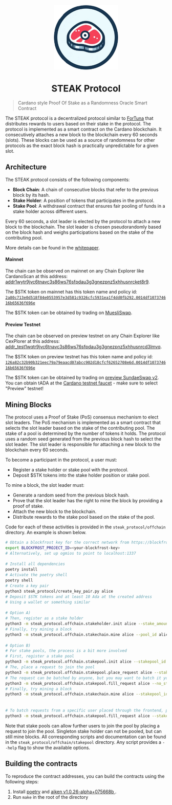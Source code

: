 <div align="center">
  <a href="https://github.com/STEAKProtocol/STEAKProtocol">
    <img src="https://raw.githubusercontent.com/STEAKProtocol/STEAKProtocol/main/logo.png" width="200" />
  </a>
  <h1> STEAK Protocol </h1>
</div>  

> Cardano style Proof Of Stake as a Randomness Oracle Smart Contract

The STEAK protocol is a decentralized protocol similar to [ForTuna](https://github.com/cardano-miners/fortuna) that 
distributes rewards to users based on their stake in the protocol.
The protocol is implemented as a smart contract on the Cardano blockchain.
It consecutively attaches a new block to the blockchain every 60 seconds (slots).
These blocks can be used as a source of randomness for other protocols as the exact
block hash is practically unpredictable for a given slot.

## Architecture

The STEAK protocol consists of the following components:
- **Block Chain**: A chain of consecutive blocks that refer to the previous block by its hash.
- **Stake Holder**: A position of tokens that participates in the protocol.
- **Stake Pool**: A withdrawal contract that ensures fair pooling of funds in a stake holder across different users.

Every 60 seconds, a slot leader is elected by the protocol to attach a new block to the blockchain.
The slot leader is chosen pseudorandomly based on the block hash and weighs participations based on the stake of the contributing pool.

More details can be found in the [whitepaper](https://steakprotocol.com/assets/whitepaper-DoFg2EoT.pdf).

#### Mainnet

The chain can be observed on mainnet on any Chain Explorer like CardanoScan at this address: [addr1wytr9jvc6tnavc3s86ws76sfpdau3g3gnezpnz5xhhusnrcket8r9](https://cardanoscan.io/address/addr1wytr9jvc6tnavc3s86ws76sfpdau3g3gnezpnz5xhhusnrcket8r9).

The $STK token on mainnet has this token name and policy id: [`2a80c713e0d518f84e0553957e3d581c9326cfc5931ea1f4dd0fb292.0014df107374616b65636f696e`](https://cardanoscan.io/token/2a80c713e0d518f84e0553957e3d581c9326cfc5931ea1f4dd0fb2920014df107374616b65636f696e)

The $STK token can be obtained by trading on [MuesliSwap](https://muesliswap.com/swap/expert?base=.&quote=2a80c713e0d518f84e0553957e3d581c9326cfc5931ea1f4dd0fb292.0014df107374616b65636f696e&t=trading).

#### Preview Testnet

The chain can be observed on preview testnet on any Chain Explorer like CexPlorer at this address: [addr_test1wqtr9jvc6tnavc3s86ws76sfpdau3g3gnezpnz5xhhusnrcd3lmvq](https://preview.cexplorer.io/address/addr_test1wqtr9jvc6tnavc3s86ws76sfpdau3g3gnezpnz5xhhusnrcd3lmvq/tx#data).

The $STK token on preview testnet has this token name and policy id: [`126a82c32b90b321eec79a79eaacd07abcc902d18cfcf62652708e6d.0014df107374616b65636f696e`](https://preview.cexplorer.io/asset/asset17xpvsxzxvdw4rraeyj4jk3p0gcm9vdetdrh0fa)

The $STK token can be obtained by trading on [preview SundaeSwap v2](https://v2.preview.sundaeswap.finance/).
You can obtain tADA at the [Cardano testnet faucet](https://docs.cardano.org/cardano-testnets/tools/faucet/) - make sure to select "Preview" testnet!

## Mining Blocks

The protocol uses a Proof of Stake (PoS) consensus mechanism to elect slot leaders.
The PoS mechanism is implemented as a smart contract that selects the slot leader based on the stake of the contributing pool.
The stake of a pool is determined by the number of tokens it holds.
The protocol uses a random seed generated from the previous block hash to select the slot leader.
The slot leader is responsible for attaching a new block to the blockchain every 60 seconds.

To become a participant in the protocol, a user must:
- Register a stake holder or stake pool with the protocol.
- Deposit $STK tokens into the stake holder position or stake pool.

To mine a block, the slot leader must:
- Generate a random seed from the previous block hash.
- Prove that the slot leader has the right to mine the block by providing a proof of stake.
- Attach the new block to the blockchain.
- Distribute rewards to the stake pool based on the stake of the pool.

Code for each of these activities is provided in the `steak_protocol/offchain` directory.
An example is shown below.

```bash
# Obtain a blockfrost key for the correct network from https://blockfrost.io/
export BLOCKFROST_PROJECT_ID=<your-blockfrost-key>
# Alternatively, set up ogmios to point to localhost:1337

# Install all dependencies
poetry install
# Activate the poetry shell
poetry shell
# Create a key pair
python3 steak_protocol/create_key_pair.py alice
# Deposit $STK tokens and at least 10 Ada at the created address
# Using a wallet or something similar

# Option A)
# Then, register as a stake holder
python3 -m steak_protocol.offchain.stakeholder.init alice --stake_amount 1000 --stakeholder_id alice
# Finally, try mining a block
python3 -m steak_protocol.offchain.stakechain.mine alice --pool_id alice

# Option B)
# For stake pools, the process is a bit more involved
# First, register a stake pool
python3 -m steak_protocol.offchain.stakepool.init alice --stakepool_id apool
# The, place a request to join the pool
python3 -m steak_protocol.offchain.stakepool.place_request alice --stakepool_id apool --stakecoin_amount 10_000_000
# The request can be batched by anyone, but you may want to batch it yourself
python3 -m steak_protocol.offchain.stakepool.fill_request alice --no_stake_key
# Finally, try mining a block
python3 -m steak_protocol.offchain.stakechain.mine alice --stakepool_id apool


# To batch requests from a specific user placed through the frontend, put their staking key
python3 -m steak_protocol.offchain.stakepool.fill_request alice --stake_key stake_...
```

Note that stake pools can allow further users to join the pool by placing a request to join the pool.
Singleton stake holder can not be pooled, but can still mine blocks.
All corresponding scripts and documentation can be found in the `steak_protocol/offchain/stakepool` directory.
Any script provides a `--help` flag to show the available options.


## Building the contracts

To reproduce the contract addresses, you can build the contracts using the following steps:

1. Install [poetry](https://python-poetry.org/docs/#installation) and [aiken v1.0.26-alpha+075668b
](https://aiken-lang.org/installation-instructions).
2. Run `make` in the root of the directory

